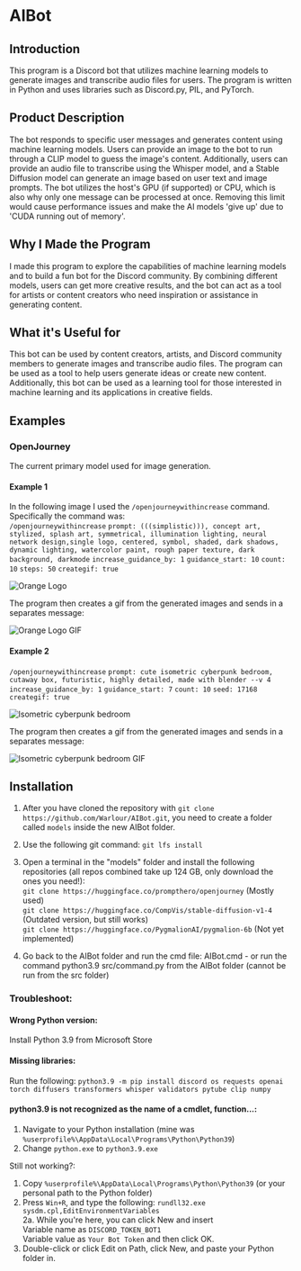 # AIBot

## Introduction
This program is a Discord bot that utilizes machine learning models to generate images and transcribe audio files for users. The program is written in Python and uses libraries such as Discord.py, PIL, and PyTorch.

## Product Description
The bot responds to specific user messages and generates content using machine learning models. Users can provide an image to the bot to run through a CLIP model to guess the image's content. Additionally, users can provide an audio file to transcribe using the Whisper model, and a Stable Diffusion model can generate an image based on user text and image prompts. The bot utilizes the host's GPU (if supported) or CPU, which is also why only one message can be processed at once. Removing this limit would cause performance issues and make the AI models 'give up' due to 'CUDA running out of memory'.

## Why I Made the Program
I made this program to explore the capabilities of machine learning models and to build a fun bot for the Discord community. By combining different models, users can get more creative results, and the bot can act as a tool for artists or content creators who need inspiration or assistance in generating content.

## What it's Useful for
This bot can be used by content creators, artists, and Discord community members to generate images and transcribe audio files. The program can be used as a tool to help users generate ideas or create new content. Additionally, this bot can be used as a learning tool for those interested in machine learning and its applications in creative fields.

## Examples
### OpenJourney
The current primary model used for image generation.
#### Example 1
In the following image I used the `/openjourneywithincrease` command.
Specifically the command was:  
`/openjourneywithincrease` `prompt: (((simplistic))), concept art, stylized, splash art, symmetrical, illumination lighting, neural network design,single logo, centered, symbol, shaded, dark shadows, dynamic lighting, watercolor paint, rough paper texture, dark background, darkmode` `increase_guidance_by: 1` `guidance_start: 10` `count: 10` `steps: 50` `creategif: true`

![Orange Logo](https://github.com/Warlour/AIBot/blob/assets/output1.png?raw=true)

The program then creates a gif from the generated images and sends in a separates message:

![Orange Logo GIF](https://github.com/Warlour/AIBot/blob/assets/output1.gif?raw=true)

#### Example 2
`/openjourneywithincrease` `prompt: cute isometric cyberpunk bedroom, cutaway box, futuristic, highly detailed, made with blender --v 4` `increase_guidance_by: 1` `guidance_start: 7` `count: 10` `seed: 17168` `creategif: true`

![Isometric cyberpunk bedroom](https://github.com/Warlour/AIBot/blob/assets/output2.png?raw=true)

The program then creates a gif from the generated images and sends in a separates message:

![Isometric cyberpunk bedroom GIF](https://github.com/Warlour/AIBot/blob/assets/output2.gif?raw=true)

## Installation

1. After you have cloned the repository with `git clone https://github.com/Warlour/AIBot.git`, you need to create a folder called `models` inside the new AIBot folder.

2. Use the following git command: `git lfs install`

3. Open a terminal in the "models" folder and install the following repositories (all repos combined take up 124 GB, only download the ones you need!):  
    ​	`git clone https://huggingface.co/prompthero/openjourney` (Mostly used)  
    ​	`git clone https://huggingface.co/CompVis/stable-diffusion-v1-4` (Outdated version, but still works)  
    ​	`git clone https://huggingface.co/PygmalionAI/pygmalion-6b` (Not yet implemented)  

4. Go back to the AIBot folder and run the cmd file: AIBot.cmd - or run the command python3.9 src/command.py from the AIBot folder (cannot be run from the src folder)

### Troubleshoot:  
#### Wrong Python version:  
Install Python 3.9 from Microsoft Store  

#### Missing libraries:  
Run the following: `python3.9 -m pip install discord os requests openai torch diffusers transformers whisper validators pytube clip numpy`

#### python3.9 is not recognized as the name of a cmdlet, function...:  
1. Navigate to your Python installation (mine was `%userprofile%\AppData\Local\Programs\Python\Python39`)  
2. Change `python.exe` to `python3.9.exe`  
	

Still not working?:  
1. Copy `%userprofile%\AppData\Local\Programs\Python\Python39` (or your personal path to the Python folder)  
2. Press `Win+R`, and type the following: `rundll32.exe sysdm.cpl,EditEnvironmentVariables`  
    2a. While you're here, you can click New and insert  
        Variable name as `DISCORD_TOKEN_BOT1`  
        Variable value as `Your Bot Token` and then click OK.   
3. Double-click or click Edit on Path, click New, and paste your Python folder in.  
